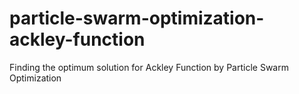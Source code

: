 # particle-swarm-optimization-ackley-function
Finding the optimum solution for Ackley Function by Particle Swarm Optimization
